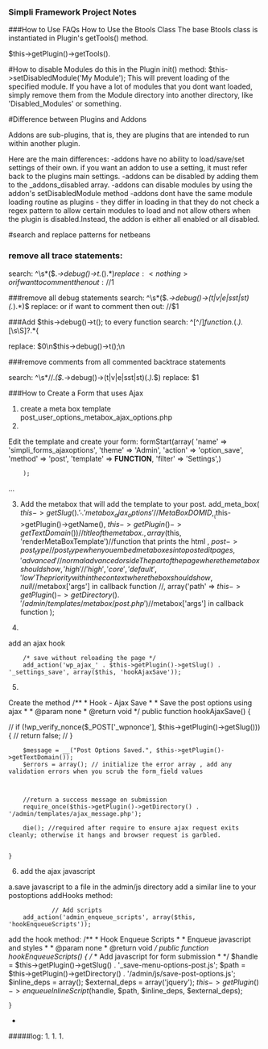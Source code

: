 ### Simpli Framework Project Notes


###How to Use FAQs
How to Use the Btools Class
The base Btools class is instantiated in Plugin's getTools() method.

$this->getPlugin()->getTools().



#How to disable Modules
do this in the Plugin init() method:
$this->setDisabledModule('My Module');
This will prevent loading of the specified module.
If you have a lot of modules that you dont want loaded, simply remove them from the Module directory into another directory, like 'Disabled_Modules' or something.

#Difference between Plugins and Addons

Addons are sub-plugins, that is, they are plugins that are intended to run within another plugin.

Here are the main differences:
-addons have no ability to load/save/set settings of their own. if you want an addon to use a setting, it must refer back to the plugins main settings.
-addons can be disabled by adding them to the _addons_disabled array.
-addons can disable modules by using the addon's setDisabledModule method
-addons dont have the same module loading routine as plugins - they differ in loading in that they do not check a regex pattern to allow certain modules to load and not allow others when the plugin is disabled.Instead, the addon is either all enabled or all disabled.

#search and replace patterns for netbeans

### remove all trace statements:
search:
^\s*(\$.*->debug\(\)->t.*\(\).*$)
replace:
<nothing> or if want to comment then out:
//$1


###remove all debug statements
search:
^\s*(\$.*->debug\(\)->(t|v|e|sst|st)\(.*\).*)$
replace:
<nothing> or if want to comment then out:
//$1

###Add $this->debug()->t(); to every function
search:
^[^/]*function.*\(.*\).*[\s\S]?.*\{

replace:
$0\n\$this->debug()->t();\n


###remove comments from all commented backtrace statements

search:
^\s*//.*(\$.*->debug\(\)->(t|v|e|sst|st)\(.*\).*$)
replace:
$1


###How to Create a Form that uses Ajax

1. create a meta box template
post_user_options_metabox_ajax_options.php
2.
Edit the template and create your form:
formStart(array(
            'name' => 'simpli_forms_ajaxoptions',
            'theme' => 'Admin',
            'action' => 'option_save',
            'method' => 'post',
            'template' => __FUNCTION__,
            'filter' => 'Settings',)

        );

...

3. Add the metabox that will add the template to your post.
                        add_meta_box(
                    $this->getSlug() . '_' . 'metabox_ajax_options'  //Meta Box DOM ID
                    , __($this->getPlugin()->getName(), $this->getPlugin()->getTextDomain()) //title of the metabox.
                    , array($this, 'renderMetaBoxTemplate')//function that prints the html
                    , $post->post_type// post_type when you embed meta boxes into post edit pages
                    , 'advanced' //normal advanced or side The part of the page where the metabox should show
                    , 'high' // 'high' , 'core','default', 'low' The priority within the context where the box should show
                    , null //$metabox['args'] in callback function
                    //,  array('path' => $this->getPlugin()->getDirectory() . '/admin/templates/metabox/post.php') //$metabox['args'] in callback function
            );

4.

add an ajax hook

        /* save without reloading the page */
        add_action('wp_ajax_' . $this->getPlugin()->getSlug() . '_settings_save', array($this, 'hookAjaxSave'));

5.
Create the method
    /**
     * Hook - Ajax Save
     *
     * Save the post options using ajax
     *
     * @param none
     * @return void
     */
    public function hookAjaxSave() {

//        if (!wp_verify_nonce($_POST['_wpnonce'], $this->getPlugin()->getSlug())) {
//            return false;
//        }

        $message = __("Post Options Saved.", $this->getPlugin()->getTextDomain());
        $errors = array(); // initialize the error array , add any validation errors when you scrub the form_field values



        //return a success message on submission
        require_once($this->getPlugin()->getDirectory() . '/admin/templates/ajax_message.php');

        die(); //required after require to ensure ajax request exits cleanly; otherwise it hangs and browser request is garbled.


    }

6. add the ajax javascript

a.save javascript to a file in the admin/js directory
add a similar line to your postoptions addHooks method:


                // Add scripts
        add_action('admin_enqueue_scripts', array($this, 'hookEnqueueScripts'));


add the hook method:
    /**
     * Hook Enqueue Scripts
     *
     * Enqueue javascript and styles
     *
     * @param none
     * @return void
     */
    public function hookEnqueueScripts() {
                    /*
         * Add javascript for form submission
         *
         */
        $handle = $this->getPlugin()->getSlug() . '_save-menu-options-post.js';
        $path = $this->getPlugin()->getDirectory() . '/admin/js/save-post-options.js';
        $inline_deps = array();
        $external_deps = array('jquery');
        $this->getPlugin()->enqueueInlineScript($handle, $path, $inline_deps, $external_deps);



    }





-



#####log:
1.
1.
1.


